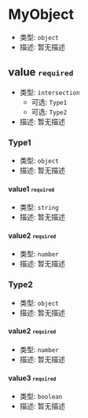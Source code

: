
# MyObject  

* 类型: `object`
* 描述: 暂无描述 

## value <small>`required`</small> 

* 类型: `intersection`
  * 可选: `Type1`
  * 可选: `Type2`
* 描述: 暂无描述 

### Type1  

* 类型: `object`
* 描述: 暂无描述 

#### value1 <small>`required`</small> 

* 类型: `string`
* 描述: 暂无描述 

#### value2 <small>`required`</small> 

* 类型: `number`
* 描述: 暂无描述 

### Type2  

* 类型: `object`
* 描述: 暂无描述 

#### value2 <small>`required`</small> 

* 类型: `number`
* 描述: 暂无描述 

#### value3 <small>`required`</small> 

* 类型: `boolean`
* 描述: 暂无描述 
 